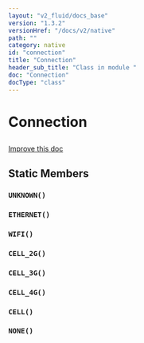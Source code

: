 ```yaml
---
layout: "v2_fluid/docs_base"
version: "1.3.2"
versionHref: "/docs/v2/native"
path: ""
category: native
id: "connection"
title: "Connection"
header_sub_title: "Class in module "
doc: "Connection"
docType: "class"
---
```









<h1 class="api-title">

  
  Connection
  

  

  

</h1>

<a class="improve-v2-docs" href="http://github.com/driftyco/ionic-native/edit/master/src/plugins/network.ts#L79">
  Improve this doc
</a>





<!-- decorators --><!-- @usage tag -->


<!-- @property tags -->
<h2>Static Members</h2>
<div id="UNKNOWN"></div>
<h3><code>UNKNOWN()</code>
  
</h3>









<div id="ETHERNET"></div>
<h3><code>ETHERNET()</code>
  
</h3>









<div id="WIFI"></div>
<h3><code>WIFI()</code>
  
</h3>









<div id="CELL_2G"></div>
<h3><code>CELL_2G()</code>
  
</h3>









<div id="CELL_3G"></div>
<h3><code>CELL_3G()</code>
  
</h3>









<div id="CELL_4G"></div>
<h3><code>CELL_4G()</code>
  
</h3>









<div id="CELL"></div>
<h3><code>CELL()</code>
  
</h3>









<div id="NONE"></div>
<h3><code>NONE()</code>
  
</h3>










<!-- methods on the class -->

<!-- related link --><!-- end content block -->


<!-- end body block -->

